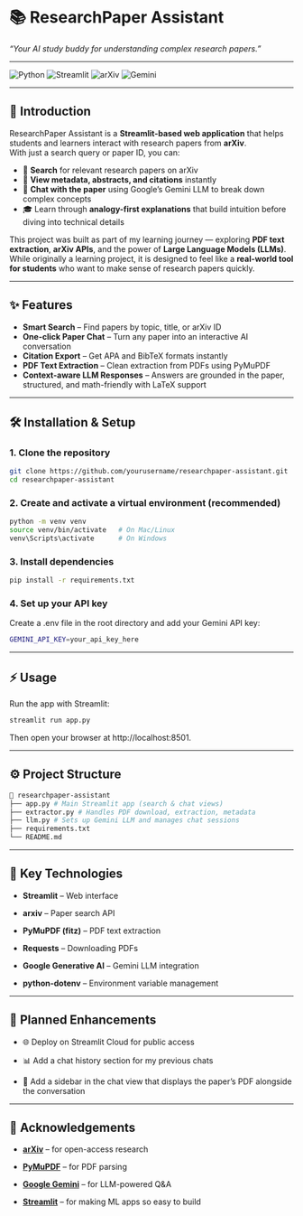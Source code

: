 # 📚 ResearchPaper Assistant

_“Your AI study buddy for understanding complex research papers.”_

---

![Python](https://img.shields.io/badge/Python-3.9%2B-blue.svg) ![Streamlit](https://img.shields.io/badge/Streamlit-Framework-FF4B4B.svg) ![arXiv](https://img.shields.io/badge/arXiv-API-orange.svg) ![Gemini](https://img.shields.io/badge/Google-Gemini-4285F4.svg)

---

## 📖 Introduction

ResearchPaper Assistant is a **Streamlit-based web application** that helps students and learners interact with research papers from **arXiv**.  
With just a search query or paper ID, you can:

- 🔎 **Search** for relevant research papers on arXiv
- 📄 **View metadata, abstracts, and citations** instantly
- 🤖 **Chat with the paper** using Google’s Gemini LLM to break down complex concepts
- 🎓 Learn through **analogy-first explanations** that build intuition before diving into technical details

This project was built as part of my learning journey — exploring **PDF text extraction**, **arXiv APIs**, and the power of **Large Language Models (LLMs)**. While originally a learning project, it is designed to feel like a **real-world tool for students** who want to make sense of research papers quickly.

---

## ✨ Features

- **Smart Search** – Find papers by topic, title, or arXiv ID
- **One-click Paper Chat** – Turn any paper into an interactive AI conversation
- **Citation Export** – Get APA and BibTeX formats instantly
- **PDF Text Extraction** – Clean extraction from PDFs using PyMuPDF
- **Context-aware LLM Responses** – Answers are grounded in the paper, structured, and math-friendly with LaTeX support

---

## 🛠️ Installation & Setup

### 1. Clone the repository

```bash
git clone https://github.com/yourusername/researchpaper-assistant.git
cd researchpaper-assistant
```

### 2. Create and activate a virtual environment (recommended)

```bash
python -m venv venv
source venv/bin/activate   # On Mac/Linux
venv\Scripts\activate      # On Windows
```

### 3. Install dependencies

```bash
pip install -r requirements.txt
```

### 4. Set up your API key

Create a .env file in the root directory and add your Gemini API key:

```bash
GEMINI_API_KEY=your_api_key_here
```

---

## ⚡ Usage

Run the app with Streamlit:

```bash
streamlit run app.py
```

Then open your browser at http://localhost:8501.

---

## ⚙️ Project Structure

```bash
📂 researchpaper-assistant
├── app.py # Main Streamlit app (search & chat views)
├── extractor.py # Handles PDF download, extraction, metadata
├── llm.py # Sets up Gemini LLM and manages chat sessions
├── requirements.txt
└── README.md
```

---

## 🔑 Key Technologies

- **Streamlit** – Web interface

- **arxiv** – Paper search API

- **PyMuPDF (fitz)** – PDF text extraction

- **Requests** – Downloading PDFs

- **Google Generative AI** – Gemini LLM integration

- **python-dotenv** – Environment variable management

---

## 🧭 Planned Enhancements

- 🌐 Deploy on Streamlit Cloud for public access

- 📊 Add a chat history section for my previous chats

- 📄 Add a sidebar in the chat view that displays the paper’s PDF alongside the conversation

---

## 🙌 Acknowledgements

- [**arXiv**](https://arxiv.org/) – for open-access research

- [**PyMuPDF**](https://pymupdf.readthedocs.io/) – for PDF parsing

- [**Google Gemini**](https://ai.google/discover/gemini/) – for LLM-powered Q&A

- [**Streamlit**](https://streamlit.io/) – for making ML apps so easy to build
